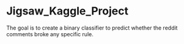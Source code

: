 # Jigsaw_Kaggle_Project
The goal is to create a binary classifier to predict whether the reddit comments broke any specific rule.
